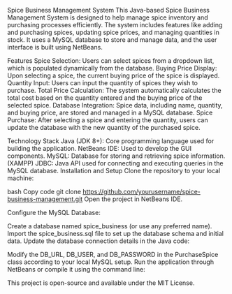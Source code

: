 Spice Business Management System
This Java-based Spice Business Management System is designed to help manage spice inventory and purchasing processes efficiently. The system includes features like adding and purchasing spices, updating spice prices, and managing quantities in stock. It uses a MySQL database to store and manage data, and the user interface is built using NetBeans.

Features
Spice Selection: Users can select spices from a dropdown list, which is populated dynamically from the database.
Buying Price Display: Upon selecting a spice, the current buying price of the spice is displayed.
Quantity Input: Users can input the quantity of spices they wish to purchase.
Total Price Calculation: The system automatically calculates the total cost based on the quantity entered and the buying price of the selected spice.
Database Integration: Spice data, including name, quantity, and buying price, are stored and managed in a MySQL database.
Spice Purchase: After selecting a spice and entering the quantity, users can update the database with the new quantity of the purchased spice.

Technology Stack
Java (JDK 8+): Core programming language used for building the application.
NetBeans IDE: Used to develop the GUI components.
MySQL: Database for storing and retrieving spice information.(XAMPP)
JDBC: Java API used for connecting and executing queries in the MySQL database.
Installation and Setup
Clone the repository to your local machine:

bash
Copy code
git clone https://github.com/yourusername/spice-business-management.git
Open the project in NetBeans IDE.

Configure the MySQL Database:

Create a database named spice_business (or use any preferred name).
Import the spice_business.sql file to set up the database schema and initial data.
Update the database connection details in the Java code:

Modify the DB_URL, DB_USER, and DB_PASSWORD in the PurchaseSpice class according to your local MySQL setup.
Run the application through NetBeans or compile it using the command line:

This project is open-source and available under the MIT License.
